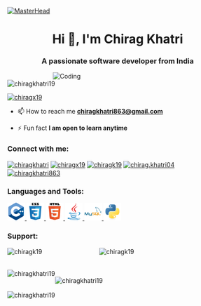 [![MasterHead](https://www.canva.com/design/DAFMYY49F2I/zfvzQ4WyLq9FYzpmHV534Q/view)](https://chiragkhatri19.io)
<h1 align="center">Hi 👋, I'm Chirag Khatri</h1>
<h3 align="center">A passionate software developer from India</h3>
<img align="right" alt="Coding" width="400" src="https://camo.githubusercontent.com/cae12fddd9d6982901d82580bdf321d81fb299141098ca1c2d4891870827bf17/68747470733a2f2f6d69726f2e6d656469756d2e636f6d2f6d61782f313336302f302a37513379765349765f7430696f4a2d5a2e676966">

<p align="left"> <img src="https://komarev.com/ghpvc/?username=chiragkhatri19&label=Profile%20views&color=0e75b6&style=flat" alt="chiragkhatri19" /> </p>



<p align="left"> <a href="https://twitter.com/chiragx19" target="blank"><img src="https://img.shields.io/twitter/follow/chiragx19?logo=twitter&style=for-the-badge" alt="chiragx19" /></a> </p>

- 📫 How to reach me **chiragkhatri863@gmail.com**

- ⚡ Fun fact **I am open to learn anytime**

<h3 align="left">Connect with me:</h3>
<p align="left">
<a href="https://dev.to/chiragkhatri" target="blank"><img align="center" src="https://raw.githubusercontent.com/rahuldkjain/github-profile-readme-generator/master/src/images/icons/Social/devto.svg" alt="chiragkhatri" height="30" width="40" /></a>
<a href="https://twitter.com/chiragx19" target="blank"><img align="center" src="https://raw.githubusercontent.com/rahuldkjain/github-profile-readme-generator/master/src/images/icons/Social/twitter.svg" alt="chiragx19" height="30" width="40" /></a>
<a href="https://linkedin.com/in/chiragk19" target="blank"><img align="center" src="https://raw.githubusercontent.com/rahuldkjain/github-profile-readme-generator/master/src/images/icons/Social/linked-in-alt.svg" alt="chiragk19" height="30" width="40" /></a>
<a href="https://instagram.com/chirag.khatri04" target="blank"><img align="center" src="https://raw.githubusercontent.com/rahuldkjain/github-profile-readme-generator/master/src/images/icons/Social/instagram.svg" alt="chirag.khatri04" height="30" width="40" /></a>
<a href="https://www.leetcode.com/chiragkhatri863" target="blank"><img align="center" src="https://raw.githubusercontent.com/rahuldkjain/github-profile-readme-generator/master/src/images/icons/Social/leet-code.svg" alt="chiragkhatri863" height="30" width="40" /></a>
</p>

<h3 align="left">Languages and Tools:</h3>
<p align="left"> <a href="https://www.w3schools.com/cpp/" target="_blank" rel="noreferrer"> <img src="https://raw.githubusercontent.com/devicons/devicon/master/icons/cplusplus/cplusplus-original.svg" alt="cplusplus" width="40" height="40"/> </a> <a href="https://www.w3schools.com/css/" target="_blank" rel="noreferrer"> <img src="https://raw.githubusercontent.com/devicons/devicon/master/icons/css3/css3-original-wordmark.svg" alt="css3" width="40" height="40"/> </a> <a href="https://www.w3.org/html/" target="_blank" rel="noreferrer"> <img src="https://raw.githubusercontent.com/devicons/devicon/master/icons/html5/html5-original-wordmark.svg" alt="html5" width="40" height="40"/> </a> <a href="https://www.java.com" target="_blank" rel="noreferrer"> <img src="https://raw.githubusercontent.com/devicons/devicon/master/icons/java/java-original.svg" alt="java" width="40" height="40"/> </a> <a href="https://www.mysql.com/" target="_blank" rel="noreferrer"> <img src="https://raw.githubusercontent.com/devicons/devicon/master/icons/mysql/mysql-original-wordmark.svg" alt="mysql" width="40" height="40"/> </a> <a href="https://www.python.org" target="_blank" rel="noreferrer"> <img src="https://raw.githubusercontent.com/devicons/devicon/master/icons/python/python-original.svg" alt="python" width="40" height="40"/> </a> </p>

<h3 align="left">Support:</h3>
<p><a href="https://www.buymeacoffee.com/chiragk19"> <img align="left" src="https://cdn.buymeacoffee.com/buttons/v2/default-yellow.png" height="50" width="210" alt="chiragk19" /></a><a href="https://ko-fi.com/chiragk19"> <img align="left" src="https://cdn.ko-fi.com/cdn/kofi3.png?v=3" height="50" width="210" alt="chiragk19" /></a></p><br><br>

<p><img align="left" src="https://github-readme-stats.vercel.app/api/top-langs?username=chiragkhatri19&show_icons=true&locale=en&layout=compact" alt="chiragkhatri19" /></p>

<p>&nbsp;<img align="center" src="https://github-readme-stats.vercel.app/api?username=chiragkhatri19&show_icons=true&locale=en" alt="chiragkhatri19" /></p>

<p><img align="center" src="https://github-readme-streak-stats.herokuapp.com/?user=chiragkhatri19&" alt="chiragkhatri19" /></p>

